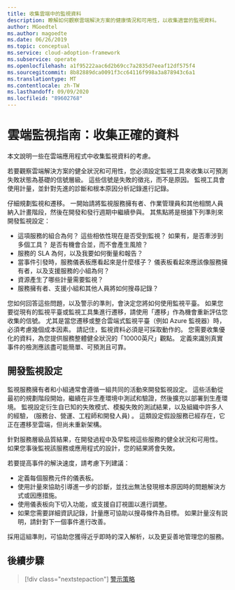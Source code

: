```yaml
---
title: 收集雲端中的監視資料
description: 瞭解如何觀察雲端解決方案的健康情況和可用性，以收集適當的監視資料。
author: MGoedtel
ms.author: magoedte
ms.date: 06/26/2019
ms.topic: conceptual
ms.service: cloud-adoption-framework
ms.subservice: operate
ms.openlocfilehash: a1f95222aac6d2b69cc7a2835d7eeaf12df575f4
ms.sourcegitcommit: 8b82889dca0091f3cc64116f998a3a878943c6a1
ms.translationtype: MT
ms.contentlocale: zh-TW
ms.lasthandoff: 09/09/2020
ms.locfileid: "89602768"
---
```

# <a name="cloud-monitoring-guide-collect-the-right-data"></a>雲端監視指南：收集正確的資料

本文說明一些在雲端應用程式中收集監視資料的考慮。

若要觀察雲端解決方案的健全狀況和可用性，您必須設定監視工具來收集以可預測失敗狀態為基礎的信號層級。 這些信號是失敗的徵兆，而不是原因。 監視工具會使用計量，並針對先進的診斷和根本原因分析記錄進行記錄。

仔細規劃監視和遷移。 一開始請將監視服務擁有者、作業管理員和其他相關人員納入計畫階段，然後在開發和發行週期中繼續參與。 其焦點將是根據下列準則來開發監視設定：

- 這項服務的組合為何？ 這些相依性現在是否受到監視？ 如果有，是否牽涉到多個工具？ 是否有機會合並，而不會產生風險？
- 服務的 SLA 為何，以及我要如何衡量和報告？
- 當事件引發時，服務儀表板應看起來是什麼樣子？ 儀表板看起來應該像服務擁有者，以及支援服務的小組為何？
- 資源產生了哪些計量需要監視？
- 服務擁有者、支援小組和其他人員將如何搜尋記錄？

您如何回答這些問題，以及警示的準則，會決定您將如何使用監視平臺。 如果您要從現有的監視平臺或監視工具集進行遷移，請使用「遷移」作為機會重新評估您收集的信號。 尤其是當您遷移或整合雲端式監視平臺（例如 Azure 監視器）時，必須考慮幾個成本因素。 請記住，監視資料必須是可採取動作的。 您需要收集優化的資料，為您提供服務整體健全狀況的「10000英尺」觀點。 定義來識別真實事件的檢測應該盡可能簡單、可預測且可靠。

## <a name="develop-a-monitoring-configuration"></a>開發監視設定

監視服務擁有者和小組通常會遵循一組共同的活動來開發監視設定。 這些活動從最初的規劃階段開始，繼續在非生產環境中測試和驗證，然後擴充以部署到生產環境。 監視設定衍生自已知的失敗模式、模擬失敗的測試結果，以及組織中許多人的經驗， (服務台、營運、工程師和開發人員) 。 這類設定假設服務已經存在，它正在遷移至雲端，但尚未重新架構。

針對服務層級品質結果，在開發過程中及早監視這些服務的健全狀況和可用性。 如果您事後監視該服務或應用程式的設計，您的結果將會失敗。

若要提高事件的解決速度，請考慮下列建議：

- 定義每個服務元件的儀表板。
- 使用計量來協助引導進一步的診斷，並找出無法發現根本原因時的問題解決方式或因應措施。
- 使用儀表板向下切入功能，或支援自訂視圖以進行調整。
- 如果您需要詳細資訊記錄，計量應可協助以搜尋條件為目標。 如果計量沒有説明，請針對下一個事件進行改善。

採用這組準則，可協助您獲得近乎即時的深入解析，以及更妥善地管理您的服務。

## <a name="next-steps"></a>後續步驟

> [!div class="nextstepaction"]
> [警示策略](./alerting.md)
